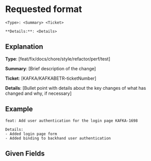 # Requested format

```
<Type>: <Summary> <Ticket>

**Details:**: <Details>
```

## Explanation

**Type**: [feat/fix/docs/chore/style/refactor/perf/test]

**Summary**: [Brief description of the change]

**Ticket**: [KAFKA/KAFKABETR-ticketNumber]

**Details**: [Bullet point with details about the key changes of what has changed
and why, if necessary]

## Example

```
feat: Add user authentication for the login page KAFKA-1698

Details:
- Added login page form
- Added binding to backhand user authentication

```

## Given Fields
